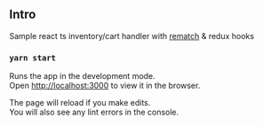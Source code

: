 ## Intro

Sample react ts inventory/cart handler with [rematch](https://rematchjs.org/docs) & redux hooks

### `yarn start`

Runs the app in the development mode.\
Open [http://localhost:3000](http://localhost:3000) to view it in the browser.

The page will reload if you make edits.\
You will also see any lint errors in the console.